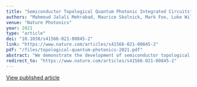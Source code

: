 ```yaml
---
title: "Semiconductor Topological Quantum Photonic Integrated Circuits"
authors: "Mahmoud Jalali Mehrabad, Maurice Skolnick, Mark Fox, Luke Wilson"
venue: "Nature Photonics"
year: 2021
type: "article"
doi: "10.1038/s41566-021-00845-2"
link: "https://www.nature.com/articles/s41566-021-00845-2"
pdf: "/files/topological-quantum-photonics-2021.pdf"
abstract: "We demonstrate the development of semiconductor topological quantum photonic integrated circuits for the generation, transfer, and manipulation of light at the single photon limit on-chip. This work was awarded the UK's Rank Prize Award in 2021."
redirect_to: "https://www.nature.com/articles/s41566-021-00845-2"
---
```


[View published article](https://www.nature.com/articles/s41566-021-00845-2)
